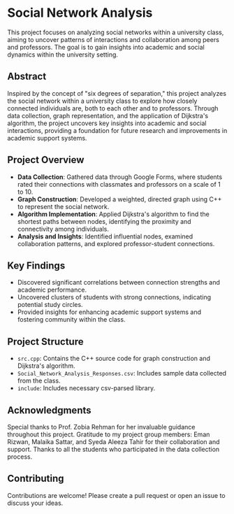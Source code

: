 # Social Network Analysis

This project focuses on analyzing social networks within a university class, aiming to uncover patterns of interactions and collaboration among peers and professors. The goal is to gain insights into academic and social dynamics within the university setting.

## Abstract
Inspired by the concept of "six degrees of separation," this project analyzes the social network within a university class to explore how closely connected individuals are, both to each other and to professors. Through data collection, graph representation, and the application of Dijkstra's algorithm, the project uncovers key insights into academic and social interactions, providing a foundation for future research and improvements in academic support systems.

## Project Overview

- **Data Collection**: Gathered data through Google Forms, where students rated their connections with classmates and professors on a scale of 1 to 10.
- **Graph Construction**: Developed a weighted, directed graph using C++ to represent the social network.
- **Algorithm Implementation**: Applied Dijkstra's algorithm to find the shortest paths between nodes, identifying the proximity and connectivity among individuals.
- **Analysis and Insights**: Identified influential nodes, examined collaboration patterns, and explored professor-student connections.

## Key Findings

- Discovered significant correlations between connection strengths and academic performance.
- Uncovered clusters of students with strong connections, indicating potential study circles.
- Provided insights for enhancing academic support systems and fostering community within the class.

## Project Structure

- `src.cpp`: Contains the C++ source code for graph construction and Dijkstra's algorithm.
- `Social_Network_Analysis_Responses.csv`: Includes sample data collected from the class.
- `include`: Includes necessary csv-parsed library.

## Acknowledgments
Special thanks to Prof. Zobia Rehman for her invaluable guidance throughout this project.
Gratitude to my project group members: Eman Rizwan, Malaika Sattar, and Syeda Aleeza Tahir for their collaboration and support.
Thanks to all the students who participated in the data collection process.

## Contributing
Contributions are welcome! Please create a pull request or open an issue to discuss your ideas.
